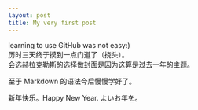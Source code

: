```yaml
---
layout: post
title: My very first post
---
```


learning to use GitHub was not easy:)<br>历时三天终于摸到一点门道了（挠头）。<br>会选赫拉克勒斯的选择做封面是因为这算是过去一年的主题。

至于 Markdown 的语法今后慢慢学好了。

新年快乐。Happy New Year. よいお年を。

